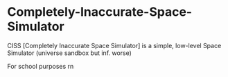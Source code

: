 # Completely-Inaccurate-Space-Simulator

CISS [Completely Inaccurate Space Simulator] is a simple, low-level Space Simulator (universe sandbox but inf. worse)

For school purposes rn
